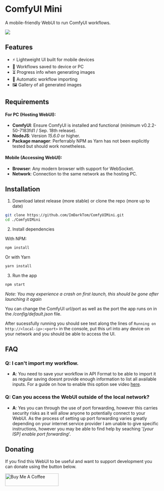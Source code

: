# ComfyUI Mini

A mobile-friendly WebUI to run ComfyUI workflows.

![](https://github.com/user-attachments/assets/78a52443-ac9c-498c-8df3-129acd94a48c)

## Features

-   ⚡ Lightweight UI built for mobile devices
-   💾 Workflows saved to device or PC
-   ⏳ Progress info when generating images
-   🤖 Automatic workflow importing
-   🖼️ Gallery of all generated images

## Requirements

#### For PC (Hosting WebUI):

-   **ComfyUI**: Ensure ComfyUI is installed and functional (minimum v0.2.2-50-7183fd1 / Sep. 18th release).
-   **NodeJS**: Version _15.6.0_ or higher.
-   **Package manager**: Perferrably NPM as Yarn has not been explicitly tested but should work nonetheless.

#### Mobile (Accessing WebUI):

-   **Browser**: Any modern browser with support for WebSocket.
-   **Network**: Connection to the same network as the hosting PC.

## Installation

1. Download latest release (more stable) or clone the repo (more up to date)

```bash
git clone https://github.com/ImDarkTom/ComfyUIMini.git
cd ./ComfyUIMini
```

2. Install dependencies

With NPM:

```bash
npm install
```

Or with Yarn

```bash
yarn install
```

3. Run the app

```bash
npm start
```

_Note: You may experience a crash on first launch, this should be gone after launching it again_

You can change the ComfyUI url/port as well as the port the app runs on in the _/config/default.json_ file.

After sucessfully running you should see text along the lines of `Running on http://<local-ip>:<port>` in the console, put this url into any device on your network and you should be able to access the UI.

## FAQ

### **Q**: I can't import my workflow.

-   **A**: You need to save your workflow in API Format to be able to import it as regular saving doesnt provide enough information to list all available inputs. For a guide on how to enable this option see video [here](https://imgur.com/a/YsZQu83).

### **Q**: Can you access the WebUI outside of the local network?

-   **A**: Yes you can through the use of port forwarding, however this carries security risks as it will allow anyone to potentially connect to your WebUI. As the process of setting up port forwarding varies greatly depending on your internet service provider I am unable to give specific instructions, however you may be able to find help by seaching '_[your ISP] enable port forwarding_'.

## Donating

If you find this WebUI to be useful and want to support development you can donate using the button below.

<a href="https://www.buymeacoffee.com/ImDarkTom" target="_blank"><img src="https://cdn.buymeacoffee.com/buttons/default-yellow.png" alt="Buy Me A Coffee" height="41" width="174"></a>
